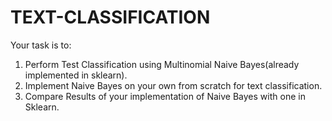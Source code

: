 # TEXT-CLASSIFICATION

Your task is to:
1. Perform Test Classification using Multinomial Naive Bayes(already implemented in sklearn).
2. Implement Naive Bayes on your own from scratch for text classification. 
3. Compare Results of your implementation of Naive Bayes with one in Sklearn.
